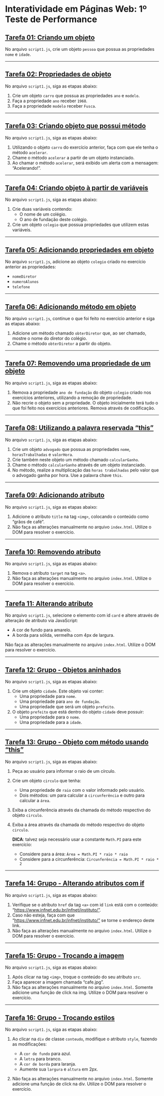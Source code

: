 # Interatividade em Páginas Web: 1º Teste de Performance

## [Tarefa 01: Criando um objeto](questao_1/script1.js)

No arquivo `script1.js`, crie um objeto `pessoa` que possua as propriedades `nome` e `idade`.

---

## [Tarefa 02: Propriedades de objeto](questao_2/script2.js)

No arquivo `script1.js`, siga as etapas abaixo:
1. Crie um objeto `carro` que possua as propriedades `ano` e `modelo`.
2. Faça a propriedade `ano` receber `1968`.
3. Faça a propriedade `modelo` receber `Fusca`.

---

## [Tarefa 03: Criando objeto que possui método](questao_3/script3.js)

No arquivo `script1.js`, siga as etapas abaixo:
1. Utilizando o objeto `carro` do exercício anterior, faça com que ele tenha o método `acelerar`.
2. Chame o método `acelerar` a partir de um objeto instanciado.
3. Ao chamar o método `acelerar`, será exibido um alerta com a mensagem: “Acelerando!”.

---

## [Tarefa 04: Criando objeto à partir de variáveis](questao_4/script4.js)

No arquivo `script1.js`, siga as etapas abaixo:
1. Crie duas variáveis contendo:
    - O nome de um colégio.
    - O ano de fundação deste colégio.
2. Crie um objeto `colegio` que possua propriedades que utilizem estas variáveis.

---

## [Tarefa 05: Adicionando propriedades em objeto](questao_5/script5.js)

No arquivo `script1.js`, adicione ao objeto `colegio` criado no exercício anterior as propriedades:
- `nomeDiretor`
- `numeroAlunos`
- `telefone`

---

## [Tarefa 06: Adicionando método em objeto](questao_6/script6.js)

No arquivo `script1.js`, continue o que foi feito no exercício anterior e siga as etapas abaixo:
1. Adicione um método chamado `obterDiretor` que, ao ser chamado, mostre o nome do diretor do colégio.
2. Chame o método `obterDiretor` a partir do objeto.

---

## [Tarefa 07: Removendo uma propriedade de um objeto](questao_7/script7.js)

No arquivo `script1.js`, siga as etapas abaixo:
1. Remova a propriedade `ano de fundação` do objeto `colegio` criado nos exercícios anteriores, utilizando a remoção de propriedade.
2. Não recrie o objeto sem a propriedade. O objeto inicialmente terá tudo o que foi feito nos exercícios anteriores. Remova através de codificação.

---

## [Tarefa 08: Utilizando a palavra reservada “this”](questao_8/script8.js)

No arquivo `script1.js`, siga as etapas abaixo:
1. Crie um objeto `advogado` que possua as propriedades `nome`, `horasTrabalhadas` e `valorHora`.
2. Crie também neste objeto um método chamado `calcularGanho`.
3. Chame o método `calcularGanho` através de um objeto instanciado.
4. No método, realize a multiplicação das `horas trabalhadas` pelo valor que o advogado ganha por hora. Use a palavra chave `this`.

---

## [Tarefa 09: Adicionando atributo](questao_9/script9.js)

No arquivo `script1.js`, siga as etapas abaixo:
1. Adicione o atributo `title` na tag `<img>`, colocando o conteúdo como “grãos de café”.
2. Não faça as alterações manualmente no arquivo `index.html`. Utilize o DOM para resolver o exercício.

---

## [Tarefa 10: Removendo atributo](questao_10/script10.js)

No arquivo `script1.js`, siga as etapas abaixo:
1. Remova o atributo `target` na tag `<a>`.
2. Não faça as alterações manualmente no arquivo `index.html`. Utilize o DOM para resolver o exercício.

---

## [Tarefa 11: Alterando atributo](questao_11/script11.js)

No arquivo `script1.js`, selecione o elemento com id `card` e altere através de alteração de atributo via JavaScript:
- A cor de fundo para amarelo.
- A borda para sólida, vermelha com 4px de largura.

Não faça as alterações manualmente no arquivo `index.html`. Utilize o DOM para resolver o exercício.

---

## [Tarefa 12: Grupo - Objetos aninhados](questao_12/script12.js)

No arquivo `script1.js`, siga as etapas abaixo:
1. Crie um objeto `cidade`. Este objeto vai conter:
    - Uma propriedade para `nome`.
    - Uma propriedade para `ano de fundação`.
    - Uma propriedade que será um objeto `prefeito`.
2. O objeto `prefeito` que está dentro do objeto `cidade` deve possuir:
    - Uma propriedade para o `nome`.
    - Uma propriedade para a `idade`.

---

## [Tarefa 13: Grupo - Objeto com método usando “this”](questao_13/script13.js)

No arquivo `script1.js`, siga as etapas abaixo:
1. Peça ao usuário para informar o raio de um círculo.
2. Crie um objeto `circulo` que tenha:
    - Uma propriedade de `raio` com o valor informado pelo usuário.
    - Dois métodos: um para calcular a `circunferência` e outro para calcular a `área`.
3. Exiba a circunferência através da chamada do método respectivo do objeto `circulo`.
4. Exiba a área através da chamada do método respectivo do objeto `circulo`.

   **DICA**: talvez seja necessário usar a constante `Math.PI` para este exercício:
    - Considere para a área: `Área = Math.PI * raio * raio`
    - Considere para a circunferência: `Circunferência = Math.PI * raio * 2`

---

## [Tarefa 14: Grupo - Alterando atributos com if](questao_14/script14.js)

No arquivo `script1.js`, siga as etapas abaixo:
1. Verifique se o atributo `href` da tag `<a>` com id `link` está com o conteúdo: “https://www.infnet.edu.br/infnet/instituto/”.
2. Caso não esteja, faça com que “https://www.infnet.edu.br/infnet/instituto/” se torne o endereço deste link.
3. Não faça as alterações manualmente no arquivo `index.html`. Utilize o DOM para resolver o exercício.

---

## [Tarefa 15: Grupo - Trocando a imagem](questao_15/script15.js)

No arquivo `script1.js`, siga as etapas abaixo:
1. Após clicar na tag `<img>`, troque o conteúdo do seu atributo `src`.
2. Faça aparecer a imagem chamada “cafe.jpg”.
3. Não faça as alterações manualmente no arquivo `index.html`. Somente adicione uma função de click na img. Utilize o DOM para resolver o exercício.

---

## [Tarefa 16: Grupo - Trocando estilos](questao_16/script16.js)

No arquivo `script1.js`, siga as etapas abaixo:
1. Ao clicar na `div` de classe `conteudo`, modifique o atributo `style`, fazendo as modificações:
    - A `cor de fundo` para azul.
    - A `letra` para branco.
    - A `cor de borda` para laranja.
    - Aumente sua `largura` e `altura` em 2px.

2. Não faça as alterações manualmente no arquivo `index.html`. Somente adicione uma função de click na div. Utilize o DOM para resolver o exercício.
